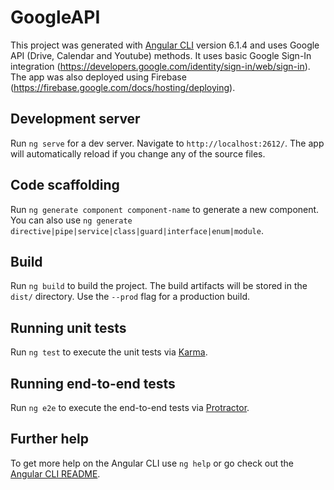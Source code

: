 # GoogleAPI

This project was generated with [Angular CLI](https://github.com/angular/angular-cli) version 6.1.4 and uses Google API (Drive, Calendar and Youtube) methods. It uses basic Google Sign-In integration (https://developers.google.com/identity/sign-in/web/sign-in). The app was also deployed using Firebase (https://firebase.google.com/docs/hosting/deploying).

## Development server

Run `ng serve` for a dev server. Navigate to `http://localhost:2612/`. The app will automatically reload if you change any of the source files.

## Code scaffolding

Run `ng generate component component-name` to generate a new component. You can also use `ng generate directive|pipe|service|class|guard|interface|enum|module`.

## Build

Run `ng build` to build the project. The build artifacts will be stored in the `dist/` directory. Use the `--prod` flag for a production build.

## Running unit tests

Run `ng test` to execute the unit tests via [Karma](https://karma-runner.github.io).

## Running end-to-end tests

Run `ng e2e` to execute the end-to-end tests via [Protractor](http://www.protractortest.org/).

## Further help

To get more help on the Angular CLI use `ng help` or go check out the [Angular CLI README](https://github.com/angular/angular-cli/blob/master/README.md).
